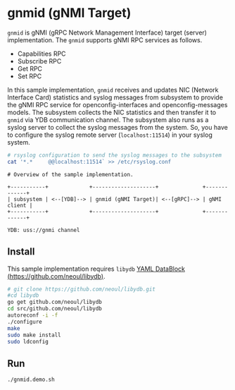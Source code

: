 # gnmid (gNMI Target)

`gnmid` is gNMI (gRPC Network Management Interface) target (server) implementation.
The `gnmid` supports gNMI RPC services as follows.

- Capabilities RPC
- Subscribe RPC
- Get RPC
- Set RPC

In this sample implementation, `gnmid` receives and updates NIC (Network Interface Card) statistics and syslog messages from subsystem to provide the gNMI RPC service for openconfig-interfaces and openconfig-messages models.
The subsystem collects the NIC statistics and then transfer it to `gnmid` via YDB communication channel. The subsystem also runs as a syslog server to collect the syslog messages from the system. So, you have to configure the syslog remote server (`localhost:11514`) in your syslog system.

```bash
# rsyslog configuration to send the syslog messages to the subsystem
cat '*.*     @@localhost:11514` >> /etc/rsyslog.conf
```

```text
# Overview of the sample implementation.

+-----------+             +--------------------+              +-------------+
| subsystem | <--[YDB]--> | gnmid (gNMI Target)| <--[gRPC]--> | gNMI client |
+-----------+             +--------------------+              +-------------+

YDB: uss://gnmi channel

```

## Install

This sample implementation requires `libydb` [YAML DataBlock (https://github.com/neoul/libydb)](https://github.com/neoul/libydb).

```bash
# git clone https://github.com/neoul/libydb.git
#cd libydb
go get github.com/neoul/libydb
cd src/github.com/neoul/libydb
autoreconf -i -f
./configure
make
sudo make install
sudo ldconfig
```

## Run

```bash
./gnmid.demo.sh
```
